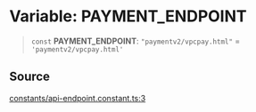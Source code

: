 # Variable: PAYMENT\_ENDPOINT

> `const` **PAYMENT\_ENDPOINT**: `"paymentv2/vpcpay.html"` = `'paymentv2/vpcpay.html'`

## Source

[constants/api-endpoint.constant.ts:3](https://github.com/lehuygiang28/vnpay/blob/ffb3f1a6e2e5cee6cec7ba4f806a92950f9f7872/src/constants/api-endpoint.constant.ts#L3)
